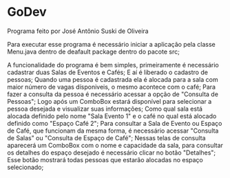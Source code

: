# GoDev

Programa feito por José Antônio Suski de Oliveira

Para executar esse programa é necessário iniciar a aplicação pela classe Menu.java dentro de deafault package dentro do pacote src;

A funcionalidade do programa é bem simples, primeiramente é necessário cadastrar duas Salas de Eventos e Cafés;
E aí é liberado o cadastro de pessoas;
Quando uma pessoa é cadastrada ela é alocada para a sala com maior número de vagas dísponiveis, o mesmo acontece com o café;
Para fazer a consulta da pessoa é necessário acessar a opção de "Consulta de Pessoas";
Logo após um ComboBox estará disponível para selecionar a pessoa desejada e visualizar suas informações;
Como qual sala está alocada definido pelo nome "Sala Evento 1" e o café no qual está alocado definido como "Espaço Café 2";
Para consultar a Sala de Evento ou Espaço de Café, que funcionam da mesma forma, é necessário acessar "Consulta de Salas" ou "Consulta de Espaço de Café";
Nessas telas de consulta aparecerá um ComboBox com o nome e capacidade da sala, para consultar os detalhes do espaço desejado é necessário clicar no botão "Detalhes";
Esse botão mostrará todas pessoas que estarão alocadas no espaço selecionado;
